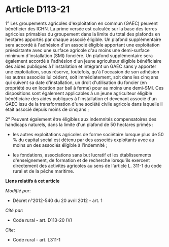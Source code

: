 # Article D113-21

1° Les groupements agricoles d'exploitation en commun (GAEC) peuvent bénéficier des ICHN. La prime versée est calculée sur la
base des terres agricoles primables du groupement dans la limite du total des plafonds en hectares apportés par chaque
associé éligible. Un plafond supplémentaire sera accordé à l'adhésion d'un associé éligible apportant une exploitation
préexistante avec une surface agricole d'au moins une demi-surface minimum d'installation (SMI) foncière. Un plafond
supplémentaire sera également accordé à l'adhésion d'un jeune agriculteur éligible bénéficiaire des aides publiques à
l'installation et intégrant un GAEC sans y apporter une exploitation, sous réserve, toutefois, qu'à l'occasion de son
adhésion les autres associés lui cèdent, soit immédiatement, soit dans les cinq ans qui suivent sa date d'installation, un
droit d'utilisation du foncier (en propriété ou en location par bail à ferme) pour au moins une demi-SMI. Ces dispositions
sont également applicables à un jeune agriculteur éligible bénéficiaire des aides publiques à l'installation et devenant
associé d'un GAEC issu de la transformation d'une société civile agricole dans laquelle il était associé depuis moins de cinq
ans ; 

2° Peuvent également être éligibles aux indemnités compensatoires des handicaps naturels, dans la limite d'un plafond de 50
hectares primés :

- les autres exploitations agricoles de forme sociétaire lorsque plus de 50 % du capital social est détenu par des associés
exploitants avec au moins un des associés éligible à l'indemnité ;

- les fondations, associations sans but lucratif et les établissements d'enseignement, de formation et de recherche
lorsqu'ils exercent directement des activités agricoles au sens de l'article L. 311-1 du code rural et de la pêche maritime.

**Liens relatifs à cet article**

_Modifié par_:

  - Décret n°2012-540 du 20 avril 2012 - art. 1

_Cité par_:

  - Code rural - art. D113-20 (V)

_Cite_:

  - Code rural - art. L311-1
